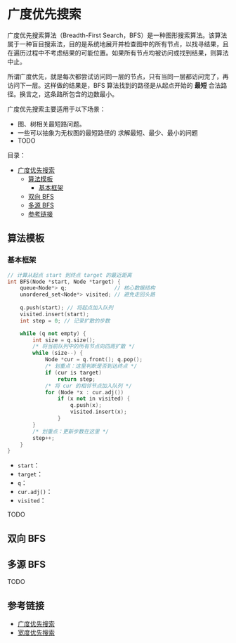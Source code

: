# 广度优先搜索

广度优先搜索算法（Breadth-First Search，BFS）是一种图形搜索算法。该算法属于一种盲目搜索法，目的是系统地展开并检查图中的所有节点，以找寻结果，且在遍历过程中不考虑结果的可能位置。如果所有节点均被访问或找到结果，则算法中止。

所谓广度优先，就是每次都尝试访问同一层的节点，只有当同一层都访问完了，再访问下一层。这样做的结果是，BFS 算法找到的路径是从起点开始的 **最短** 合法路径。换言之，这条路所包含的边数最小。

广度优先搜索主要适用于以下场景：

* 图、树相关最短路问题。
* 一些可以抽象为无权图的最短路径的 求解最短、最少、最小的问题
* TODO

目录：

- [广度优先搜索](#广度优先搜索)
  - [算法模板](#算法模板)
    - [基本框架](#基本框架)
  - [双向 BFS](#双向-bfs)
  - [多源 BFS](#多源-bfs)
  - [参考链接](#参考链接)

## 算法模板

### 基本框架

```C++
// 计算从起点 start 到终点 target 的最近距离
int BFS(Node *start, Node *target) {
    queue<Node*> q;               // 核心数据结构
    unordered_set<Node*> visited; // 避免走回头路
    
    q.push(start); // 将起点加入队列
    visited.insert(start);
    int step = 0; // 记录扩散的步数

    while (q not empty) {
        int size = q.size();
        /* 将当前队列中的所有节点向四周扩散 */
        while (size--) {
            Node *cur = q.front(); q.pop();
            /* 划重点：这里判断是否到达终点 */
            if (cur is target)
                return step;
            /* 将 cur 的相邻节点加入队列 */
            for (Node *x : cur.adj())
                if (x not in visited) {
                    q.push(x);
                    visited.insert(x);
                }
        }
        /* 划重点：更新步数在这里 */
        step++;
    }
}
```

* `start`：
* `target`：
* `q`：
* `cur.adj()`：
* `visited`：

TODO

## 双向 BFS

## 多源 BFS

TODO

## 参考链接

* [广度优先搜索](https://zh.wikipedia.org/wiki/%E5%B9%BF%E5%BA%A6%E4%BC%98%E5%85%88%E6%90%9C%E7%B4%A2)
* [宽度优先搜索](https://bkso.baidu.com/item/%E5%AE%BD%E5%BA%A6%E4%BC%98%E5%85%88%E6%90%9C%E7%B4%A2/5224802?fromtitle=%E5%B9%BF%E5%BA%A6%E4%BC%98%E5%85%88%E7%AD%96%E7%95%A5&fromid=9028521)
